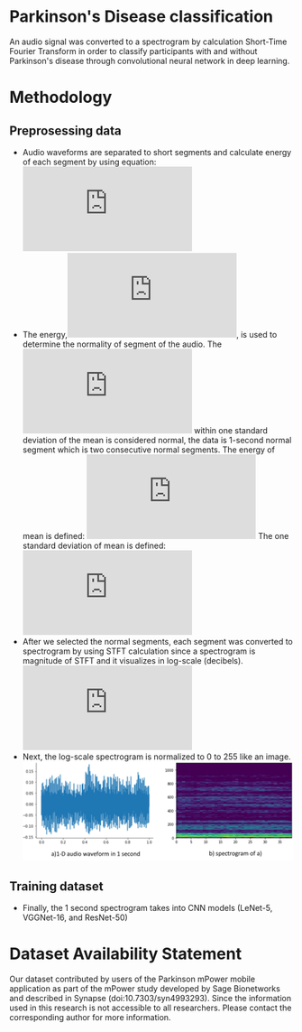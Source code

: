 # Parkinson's Disease classification

An audio signal was converted to a spectrogram by calculation Short-Time Fourier Transform in order to classify participants with and without Parkinson's disease through convolutional neural network in deep learning.

# Methodology
## Preprosessing data
- Audio waveforms are separated to short segments and calculate energy of each segment by using equation: ![energy equaition](https://latex.codecogs.com/png.latex?E_k%20%3D%20%5Cmathbf%20x_k%20%5Ccdot%20%5Cmathbf%20x_k%5ET)
- The energy,![energy_k](https://latex.codecogs.com/png.latex?%5Cinline%20E_k), is used to determine the normality of segment of the audio. The ![energy_k](https://latex.codecogs.com/png.latex?%5Cinline%20E_k) within one standard deviation of the mean is considered normal, the data is 1-second normal segment which is two consecutive normal segments.
  The energy of mean is defined:
  ![mean](https://latex.codecogs.com/png.latex?%5Cinline%20E_%7Bmean%7D%20%3D%20%5Cfrac%20%7B%5Csum%5Climits_%7Bi%3D1%7D%5EN%20E_i%7D%7BN%7D)
  The one standard deviation of mean is defined:
  ![std](https://latex.codecogs.com/png.latex?%5Cinline%20%5Csigma%20%3D%20%5Csqrt%20%7B%5Cfrac%20%7B%5Csum%5Climits_%7Bi%3D1%7D%5EN%20%7B%28E_i-E_%7Bmean%7D%29%5E2%7D%7D%7BN%7D%7D)
- After we selected the normal segments, each segment was converted to spectrogram by using STFT calculation since a spectrogram is magnitude of STFT and it visualizes in log-scale (decibels). ![dB_equaition](https://latex.codecogs.com/png.latex?Amplitude%20%28dB%29%20%3D%2010%20%5Ctimes%20log%7B%28%7CSTFT%7C%29%7D%5E2)
- Next, the log-scale spectrogram is normalized to 0 to 255 like an image.
![signal_image](https://github.com/awarisara/PDclassification/blob/master/signal.jpg?raw=true)
## Training dataset
- Finally, the 1 second spectrogram takes into CNN models (LeNet-5, VGGNet-16, and ResNet-50)

# Dataset Availability Statement
Our dataset contributed by users of the Parkinson mPower mobile application as part of the mPower study developed by Sage Bionetworks and described in Synapse (doi:10.7303/syn4993293). Since the information used in this research is not accessible to all researchers. Please contact the corresponding author for more information. 
